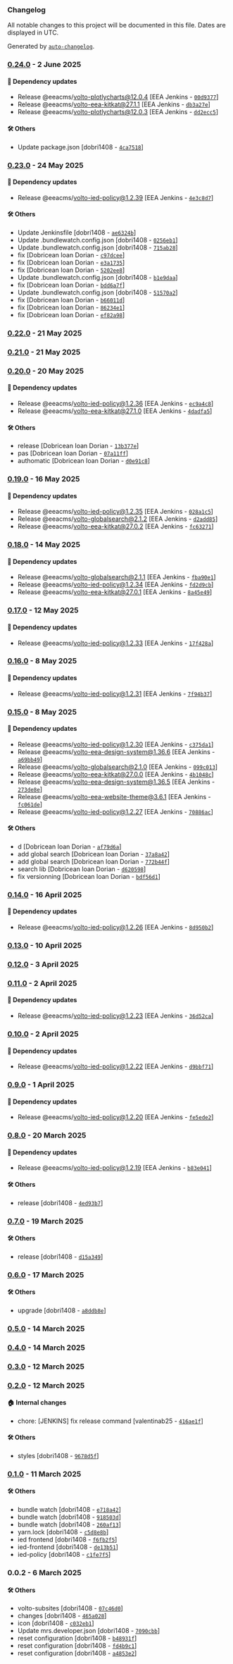 ### Changelog

All notable changes to this project will be documented in this file. Dates are displayed in UTC.

Generated by [`auto-changelog`](https://github.com/CookPete/auto-changelog).

### [0.24.0](https://github.com/eea/ied-frontend/compare/0.23.0...0.24.0) - 2 June 2025

#### :rocket: Dependency updates

- Release @eeacms/volto-plotlycharts@12.0.4 [EEA Jenkins - [`00d9377`](https://github.com/eea/ied-frontend/commit/00d937769fd44b7317acd5accc61f3c4f6019a78)]
- Release @eeacms/volto-eea-kitkat@27.1.1 [EEA Jenkins - [`db3a27e`](https://github.com/eea/ied-frontend/commit/db3a27ee4fbdcbc727369adb316c6c6c08d19e24)]
- Release @eeacms/volto-plotlycharts@12.0.3 [EEA Jenkins - [`dd2ecc5`](https://github.com/eea/ied-frontend/commit/dd2ecc5c12527ebfa3d8986c06384d6857a261b4)]

#### :hammer_and_wrench: Others

- Update package.json [dobri1408 - [`4ca7518`](https://github.com/eea/ied-frontend/commit/4ca75183ca972d6c77e6189823bb63bceaa2a8bd)]
### [0.23.0](https://github.com/eea/ied-frontend/compare/0.22.0...0.23.0) - 24 May 2025

#### :rocket: Dependency updates

- Release @eeacms/volto-ied-policy@1.2.39 [EEA Jenkins - [`4e3c8d7`](https://github.com/eea/ied-frontend/commit/4e3c8d7281c6856a086c5d4a97a5d5be0145c7ee)]

#### :hammer_and_wrench: Others

- Update Jenkinsfile [dobri1408 - [`ae6324b`](https://github.com/eea/ied-frontend/commit/ae6324b98e9ae9f89170a6dcf07ebf5c82f9cf71)]
- Update .bundlewatch.config.json [dobri1408 - [`0256eb1`](https://github.com/eea/ied-frontend/commit/0256eb1d57aa957298d29049c06c253b678261d5)]
- Update .bundlewatch.config.json [dobri1408 - [`715ab28`](https://github.com/eea/ied-frontend/commit/715ab286ec2877604a69e75cf7762c685812b2ca)]
- fix [Dobricean Ioan Dorian - [`c97dcee`](https://github.com/eea/ied-frontend/commit/c97dcee8f5d051acf4f41f513d91fe627750da65)]
- fix [Dobricean Ioan Dorian - [`e3a1735`](https://github.com/eea/ied-frontend/commit/e3a173553f137ece5698d967d57572e16024b5af)]
- fix [Dobricean Ioan Dorian - [`5202ee8`](https://github.com/eea/ied-frontend/commit/5202ee85a6153a38d6def7b84551bc11661ab7ec)]
- Update .bundlewatch.config.json [dobri1408 - [`b1e9daa`](https://github.com/eea/ied-frontend/commit/b1e9daa76635b87e8e190d34cf363c7e118c8249)]
- fix [Dobricean Ioan Dorian - [`bdd6a7f`](https://github.com/eea/ied-frontend/commit/bdd6a7f8ac50c25320bb280609125e23ddb4e65d)]
- Update .bundlewatch.config.json [dobri1408 - [`51570a2`](https://github.com/eea/ied-frontend/commit/51570a243360cbfa6e50297a2cef9a973525cb38)]
- fix [Dobricean Ioan Dorian - [`b66011d`](https://github.com/eea/ied-frontend/commit/b66011d732dd03b7ed40cb3219abb85ede06f4d2)]
- fix [Dobricean Ioan Dorian - [`86234e1`](https://github.com/eea/ied-frontend/commit/86234e17e712d1cd8f4c4b01a383c9013aacd8cd)]
- fix [Dobricean Ioan Dorian - [`ef82a98`](https://github.com/eea/ied-frontend/commit/ef82a984fd7d0003560c0cc1c0f431ae56d07b2b)]
### [0.22.0](https://github.com/eea/ied-frontend/compare/0.21.0...0.22.0) - 21 May 2025

### [0.21.0](https://github.com/eea/ied-frontend/compare/0.20.0...0.21.0) - 21 May 2025

### [0.20.0](https://github.com/eea/ied-frontend/compare/0.19.0...0.20.0) - 20 May 2025

#### :rocket: Dependency updates

- Release @eeacms/volto-ied-policy@1.2.36 [EEA Jenkins - [`ec9a4c8`](https://github.com/eea/ied-frontend/commit/ec9a4c8a29a723b10818e94cd12ba2414e783b6b)]
- Release @eeacms/volto-eea-kitkat@27.1.0 [EEA Jenkins - [`4dadfa5`](https://github.com/eea/ied-frontend/commit/4dadfa58b5f24beb49e31827df717ccb20dda42e)]

#### :hammer_and_wrench: Others

- release [Dobricean Ioan Dorian - [`13b377e`](https://github.com/eea/ied-frontend/commit/13b377edeed7496e6e3fce64006ca0210337ec6c)]
- pas [Dobricean Ioan Dorian - [`07a11ff`](https://github.com/eea/ied-frontend/commit/07a11fff98f66d2d1c085017ec5b84d4527f0645)]
- authomatic [Dobricean Ioan Dorian - [`d0e91c8`](https://github.com/eea/ied-frontend/commit/d0e91c810048a5599d9dc9ecd4e20194857d143c)]
### [0.19.0](https://github.com/eea/ied-frontend/compare/0.18.0...0.19.0) - 16 May 2025

#### :rocket: Dependency updates

- Release @eeacms/volto-ied-policy@1.2.35 [EEA Jenkins - [`028a1c5`](https://github.com/eea/ied-frontend/commit/028a1c52e0e754e145d692aa08905218456ceb02)]
- Release @eeacms/volto-globalsearch@2.1.2 [EEA Jenkins - [`d2add85`](https://github.com/eea/ied-frontend/commit/d2add854a2f8bfec3996770bd63751bf1fb47bff)]
- Release @eeacms/volto-eea-kitkat@27.0.2 [EEA Jenkins - [`fc63271`](https://github.com/eea/ied-frontend/commit/fc63271184f4fd03418464804a752d3c018e3dba)]

### [0.18.0](https://github.com/eea/ied-frontend/compare/0.17.0...0.18.0) - 14 May 2025

#### :rocket: Dependency updates

- Release @eeacms/volto-globalsearch@2.1.1 [EEA Jenkins - [`fba90e1`](https://github.com/eea/ied-frontend/commit/fba90e1751d000bdbeb769190a2afa77576bff07)]
- Release @eeacms/volto-ied-policy@1.2.34 [EEA Jenkins - [`fd2d9cb`](https://github.com/eea/ied-frontend/commit/fd2d9cbed6f0f503ffba0145e3a9d80ed57702b8)]
- Release @eeacms/volto-eea-kitkat@27.0.1 [EEA Jenkins - [`8a45e49`](https://github.com/eea/ied-frontend/commit/8a45e49b917d6496afd3beedb48b610ffaf664c2)]

### [0.17.0](https://github.com/eea/ied-frontend/compare/0.16.0...0.17.0) - 12 May 2025

#### :rocket: Dependency updates

- Release @eeacms/volto-ied-policy@1.2.33 [EEA Jenkins - [`17f428a`](https://github.com/eea/ied-frontend/commit/17f428abeb7b8edb99666b2acb4ddea0b9b74745)]

### [0.16.0](https://github.com/eea/ied-frontend/compare/0.15.0...0.16.0) - 8 May 2025

#### :rocket: Dependency updates

- Release @eeacms/volto-ied-policy@1.2.31 [EEA Jenkins - [`7f94b37`](https://github.com/eea/ied-frontend/commit/7f94b379f5ca8877240efe1c2339626af2fe31d9)]

### [0.15.0](https://github.com/eea/ied-frontend/compare/0.14.0...0.15.0) - 8 May 2025

#### :rocket: Dependency updates

- Release @eeacms/volto-ied-policy@1.2.30 [EEA Jenkins - [`c375da1`](https://github.com/eea/ied-frontend/commit/c375da13a2cae6387f9e3ee233c28a4f55a7f0b7)]
- Release @eeacms/volto-eea-design-system@1.36.6 [EEA Jenkins - [`a69bb49`](https://github.com/eea/ied-frontend/commit/a69bb49eca170b558176699a8685e1715aa668be)]
- Release @eeacms/volto-globalsearch@2.1.0 [EEA Jenkins - [`099c013`](https://github.com/eea/ied-frontend/commit/099c013f2f17040a3f22a80bc2978b6ed1dbbd14)]
- Release @eeacms/volto-eea-kitkat@27.0.0 [EEA Jenkins - [`4b1048c`](https://github.com/eea/ied-frontend/commit/4b1048c5de8f2c305e11c0a288dfc440a5406d50)]
- Release @eeacms/volto-eea-design-system@1.36.5 [EEA Jenkins - [`273de8e`](https://github.com/eea/ied-frontend/commit/273de8e9b1a2c6bde289479a17e152a1d31fcce0)]
- Release @eeacms/volto-eea-website-theme@3.6.1 [EEA Jenkins - [`fc061de`](https://github.com/eea/ied-frontend/commit/fc061de5ca40214643561e238ba65c49e068a266)]
- Release @eeacms/volto-ied-policy@1.2.27 [EEA Jenkins - [`70886ac`](https://github.com/eea/ied-frontend/commit/70886acd2875f2b50c40a9efb4443546f0ae4ec0)]

#### :hammer_and_wrench: Others

- d [Dobricean Ioan Dorian - [`af79d6a`](https://github.com/eea/ied-frontend/commit/af79d6aeeb58cfd4bfeac97dd3c693a561fb47bf)]
- add global search [Dobricean Ioan Dorian - [`37a8a42`](https://github.com/eea/ied-frontend/commit/37a8a42798acd7726b7c481ba497bfe69411daea)]
- add global search [Dobricean Ioan Dorian - [`772b44f`](https://github.com/eea/ied-frontend/commit/772b44f6efec9fcffb4470eac3e216cd0b8a6f78)]
- search lib [Dobricean Ioan Dorian - [`d620598`](https://github.com/eea/ied-frontend/commit/d620598e47bc75836bea3804556632b3b36bcc2e)]
- fix versionning [Dobricean Ioan Dorian - [`bdf56d1`](https://github.com/eea/ied-frontend/commit/bdf56d1c34025a680bed7fcfcdb395ec273f1a5b)]
### [0.14.0](https://github.com/eea/ied-frontend/compare/0.13.0...0.14.0) - 16 April 2025

#### :rocket: Dependency updates

- Release @eeacms/volto-ied-policy@1.2.26 [EEA Jenkins - [`8d950b2`](https://github.com/eea/ied-frontend/commit/8d950b2a9f12e81c4c6fe0b9ea3f743002c92fad)]

### [0.13.0](https://github.com/eea/ied-frontend/compare/0.12.0...0.13.0) - 10 April 2025

### [0.12.0](https://github.com/eea/ied-frontend/compare/0.11.0...0.12.0) - 3 April 2025

### [0.11.0](https://github.com/eea/ied-frontend/compare/0.10.0...0.11.0) - 2 April 2025

#### :rocket: Dependency updates

- Release @eeacms/volto-ied-policy@1.2.23 [EEA Jenkins - [`36d52ca`](https://github.com/eea/ied-frontend/commit/36d52caeaabbc838b65b1a0e8ea2bbc14506e57f)]

### [0.10.0](https://github.com/eea/ied-frontend/compare/0.9.0...0.10.0) - 2 April 2025

#### :rocket: Dependency updates

- Release @eeacms/volto-ied-policy@1.2.22 [EEA Jenkins - [`d9bbf71`](https://github.com/eea/ied-frontend/commit/d9bbf711009173feb1ba7dff85aea64d95c3e4ba)]

### [0.9.0](https://github.com/eea/ied-frontend/compare/0.8.0...0.9.0) - 1 April 2025

#### :rocket: Dependency updates

- Release @eeacms/volto-ied-policy@1.2.20 [EEA Jenkins - [`fe5ede2`](https://github.com/eea/ied-frontend/commit/fe5ede2ed2d180f368361d574569b2fb972a72d9)]

### [0.8.0](https://github.com/eea/ied-frontend/compare/0.7.0...0.8.0) - 20 March 2025

#### :rocket: Dependency updates

- Release @eeacms/volto-ied-policy@1.2.19 [EEA Jenkins - [`b83e041`](https://github.com/eea/ied-frontend/commit/b83e0417067d5efaf490b19c398199a2a2888861)]

#### :hammer_and_wrench: Others

- release [dobri1408 - [`4ed93b7`](https://github.com/eea/ied-frontend/commit/4ed93b7dbe8df55729853fc85b798b5878b1b8fd)]
### [0.7.0](https://github.com/eea/ied-frontend/compare/0.6.0...0.7.0) - 19 March 2025

#### :hammer_and_wrench: Others

- release [dobri1408 - [`d15a349`](https://github.com/eea/ied-frontend/commit/d15a349749757f8772a1458ab1eb68760c57e2db)]
### [0.6.0](https://github.com/eea/ied-frontend/compare/0.5.0...0.6.0) - 17 March 2025

#### :hammer_and_wrench: Others

- upgrade [dobri1408 - [`a8ddb8e`](https://github.com/eea/ied-frontend/commit/a8ddb8e621b9ec9d650130cab01c22cf13f99482)]
### [0.5.0](https://github.com/eea/ied-frontend/compare/0.4.0...0.5.0) - 14 March 2025

### [0.4.0](https://github.com/eea/ied-frontend/compare/0.3.0...0.4.0) - 14 March 2025

### [0.3.0](https://github.com/eea/ied-frontend/compare/0.2.0...0.3.0) - 12 March 2025

### [0.2.0](https://github.com/eea/ied-frontend/compare/0.1.0...0.2.0) - 12 March 2025

#### :house: Internal changes

- chore: [JENKINS] fix release command [valentinab25 - [`416ae1f`](https://github.com/eea/ied-frontend/commit/416ae1f6a0754f8fbcbd4869e09dcf5a0b50dc27)]

#### :hammer_and_wrench: Others

- styles [dobri1408 - [`9678d5f`](https://github.com/eea/ied-frontend/commit/9678d5fe9254d14df3bc7cdfdb087b8afe40a750)]
### [0.1.0](https://github.com/eea/ied-frontend/compare/0.0.2...0.1.0) - 11 March 2025

#### :hammer_and_wrench: Others

- bundle watch [dobri1408 - [`e718a42`](https://github.com/eea/ied-frontend/commit/e718a42a75be6ad8aed0f1d611d9017f0acbc8a7)]
- bundle watch [dobri1408 - [`918503d`](https://github.com/eea/ied-frontend/commit/918503de06e7682e74f1c98de5d6e4f64bcf5769)]
- bundle watch [dobri1408 - [`260af13`](https://github.com/eea/ied-frontend/commit/260af13af22bdde22039c61e57f05f6bf7e867c5)]
- yarn.lock [dobri1408 - [`c5d8e8b`](https://github.com/eea/ied-frontend/commit/c5d8e8b69ecd2e3934a2a34690c22c8fb590b518)]
- ied frontend [dobri1408 - [`f6fb2f5`](https://github.com/eea/ied-frontend/commit/f6fb2f5fdb388027e746f2eb069a5dcb3d451a17)]
- ied-frontend [dobri1408 - [`de13b51`](https://github.com/eea/ied-frontend/commit/de13b512c370e067a1ab64df859a68160b5cbfb7)]
- ied-policy [dobri1408 - [`c1fe7f5`](https://github.com/eea/ied-frontend/commit/c1fe7f570da1e8e778d39c3f2e5d216d1be6cd44)]
### 0.0.2 - 6 March 2025

#### :hammer_and_wrench: Others

- volto-subsites [dobri1408 - [`07c46d0`](https://github.com/eea/ied-frontend/commit/07c46d056efc839a3c0419649ddde87303fa829d)]
- changes [dobri1408 - [`465a028`](https://github.com/eea/ied-frontend/commit/465a0286a0d1ddfabeab45ad4094576ac1188276)]
- icon [dobri1408 - [`c032eb1`](https://github.com/eea/ied-frontend/commit/c032eb1ea4ead0b24dfa9e99335594cd6fc55993)]
- Update mrs.developer.json [dobri1408 - [`7090cbb`](https://github.com/eea/ied-frontend/commit/7090cbb7535fb59732f86d583aaf2ddba206e7cb)]
- reset configuration [dobri1408 - [`b48931f`](https://github.com/eea/ied-frontend/commit/b48931fe421dff9467a0a23aaf8f35861ccec259)]
- reset configuration [dobri1408 - [`fd4b9c1`](https://github.com/eea/ied-frontend/commit/fd4b9c1e9d4b3a5658b514b80ebf62a2274e9ea6)]
- reset configuration [dobri1408 - [`a4853e2`](https://github.com/eea/ied-frontend/commit/a4853e22411e1d1ad7310b646b560b4d0db2d304)]
